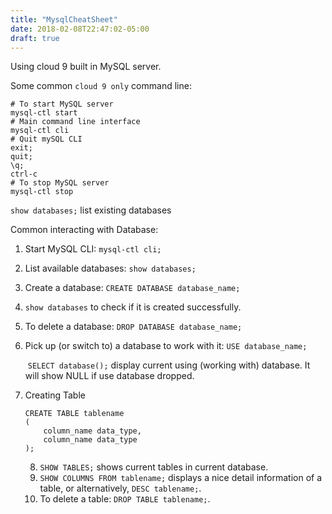 ```yaml
---
title: "MysqlCheatSheet"
date: 2018-02-08T22:47:02-05:00
draft: true
---
```


Using cloud 9 built in MySQL server.

Some common `cloud 9 only` command line:

```shell
# To start MySQL server
mysql-ctl start
# Main command line interface
mysql-ctl cli
# Quit mySQL CLI
exit;
quit;
\q;
ctrl-c
# To stop MySQL server
mysql-ctl stop
```

`show databases;` list existing databases

Common interacting with Database:

1. Start MySQL CLI: `mysql-ctl cli;`

2. List available databases: `show databases;`

3. Create a database: `CREATE DATABASE database_name;`

4. `show databases` to check if it is created successfully.

5. To delete a database: `DROP DATABASE database_name;`

6. Pick up (or switch to) a database to work with it: `USE database_name;`

   ​	`SELECT database();` display current using (working with) database. It will show NULL if use database dropped. 

7. Creating Table

   ```mysql
   CREATE TABLE tablename
   (
       column_name data_type,
       column_name data_type
   );
   ```

 	8. `SHOW TABLES;` shows current tables in current database.
	9. `SHOW COLUMNS FROM tablename;` displays a nice detail information of  a table, or alternatively, `DESC tablename;`.
	10. To delete a table: `DROP TABLE tablename;`.